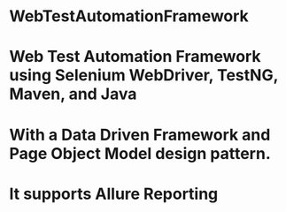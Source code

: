 # WebTestAutomationFramework
# Web Test Automation Framework using Selenium WebDriver, TestNG, Maven, and Java 

# With a Data Driven Framework and Page Object Model design pattern.
# It supports Allure Reporting



